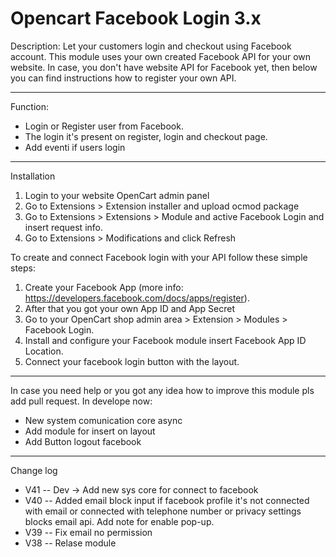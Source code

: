 Opencart Facebook Login 3.x
=======

Description:
Let your customers login and checkout using Facebook account. This module uses your own created Facebook API for your own website. In case, you don't have website API for Facebook yet, then below you can find instructions how to register your own API.

---
Function:
- Login or Register user from Facebook.
- The login it's present on register, login and checkout page.
- Add eventi if users login

---
Installation
1. Login to your website OpenCart admin panel
2. Go to Extensions > Extension installer and upload ocmod package
3. Go to Extensions > Extensions > Module and active Facebook Login and insert request info.
4. Go to Extensions > Modifications and click Refresh

To create and connect Facebook login with your API follow these simple steps:
1. Create your Facebook App (more info: https://developers.facebook.com/docs/apps/register).
2. After that you got your own App ID and App Secret
3. Go to your OpenCart shop admin area > Extension > Modules > Facebook Login.
4. Install and configure your Facebook module insert Facebook App ID Location.
5. Connect your facebook login button with the layout.

---
In case you need help or you got any idea how to improve this module pls add pull request.
In develope now:
- New system comunication core async
- Add module for insert on layout
- Add Button logout facebook

---
Change log
- V41 -- Dev -> Add new sys core for connect to facebook
- V40 -- Added email block input if facebook profile it's not connected with email or connected with telephone number or privacy settings blocks email api. Add note for enable pop-up.
- V39 -- Fix email no permission
- V38 -- Relase module